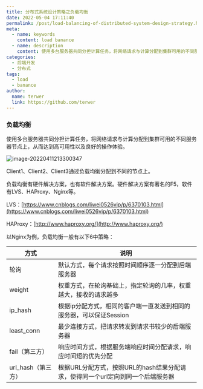 ```yaml
---
title: 分布式系统设计策略之负载均衡
date: 2022-05-04 17:11:40
permalink: /post/load-balancing-of-distributed-system-design-strategy.html
meta:
  - name: keywords
    content: load banance
  - name: description
    content: 使用多台服务器共同分担计算任务，将网络请求与计算分配到集群可用的不同服务器节点上，从而达到高可用性以及良好的操作体验。
categories:
  - 后端开发
  - 分布式
tags:
  - load
  - banance
author: 
  name: terwer
  link: https://github.com/terwer
---
```


### 负载均衡

使用多台服务器共同分担计算任务，将网络请求与计算分配到集群可用的不同服务器节点上，从而达到高可用性以及良好的操作体验。

![image-20220411213300347](https://img1.terwer.space/image-20220411213300347.png)

Client1、Client2、Client3通过负载均衡分配到不同的节点上。

负载均衡有硬件解决方案，也有软件解决方案。硬件解决方案有著名的F5，软件有LVS、HAProxy、Nginx等。

LVS：[https://www.cnblogs.com/liwei0526vip/p/6370103.html](https://www.cnblogs.com/liwei0526vip/p/6370103.html)

HAProxy：[http://www.haproxy.org/](http://www.haproxy.org/)

以Nginx为例，负载均衡一般有以下6中策略：

| 方式               | 说明                                                         |
| ------------------ | ------------------------------------------------------------ |
| 轮询               | 默认方式，每个请求按照时间顺序逐一分配到后端服务器           |
| weight             | 权重方式，在轮询基础上，指定轮询的几率，权重越大，接收的请求越多 |
| ip_hash            | 根据ip分配方式，相同的客户端一直发送到相同的服务器，可以保证Session |
| least_conn         | 最少连接方式，把请求转发到请求书较少的后端服务器             |
| fail（第三方）     | 响应时间方式，根据服务端响应时间分配请求，响应时间短的优先分配 |
| url_hash（第三方） | 根据URL分配方式，按照URL的hash结果分配请求，使得同一个url定向到同一个后端服务器 |
